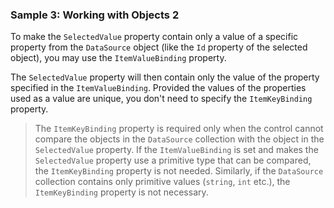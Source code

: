 ### Sample 3: Working with Objects 2

To make the `SelectedValue` property contain only a value of a specific property from the `DataSource` object (like the `Id` property of the selected object), you may use the `ItemValueBinding` property.

The `SelectedValue` property will then contain only the value of the property specified in the `ItemValueBinding`. Provided the values of the properties used as a value are unique, you don't need to specify the `ItemKeyBinding` property.

> The `ItemKeyBinding` property is required only when the control cannot compare the objects in the `DataSource` collection with the object in the `SelectedValue` property. If the `ItemValueBinding` is set and makes the `SelectedValue` property use a primitive type that can be compared, the `ItemKeyBinding` property is not needed. Similarly, if the `DataSource` collection contains only primitive values (`string`, `int` etc.), the `ItemKeyBinding` property is not necessary. 
